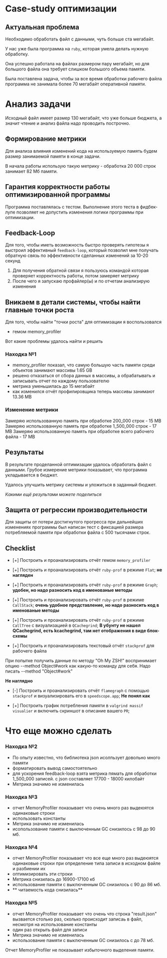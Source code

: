 # Case-study оптимизации

## Актуальная проблема

Необходимо обработать файл с данными, чуть больше ста мегабайт.

У нас уже была программа на `ruby`, которая умела делать нужную обработку.

Она успешно работала на файлах размером пару мегабайт, но для большого файла она требует слишком большого объема памяти.

Была поставлена задача, чтобы за все время обработки рабочего файла программа не занимала более 70 мегабайт оперативной памяти.

# Анализ задачи

Исходный файл имеет размер 130 мегабайт, что уже больше бюджета, а значит чтение и анализ файла надо проводить построчно.
  
## Формирование метрики
Для анализа влияния изменений кода на используемую память будем размер занимаемой памяти в конце задачи. 

В начала работы использую такую метрику - обработка 20 000 строк занимает 82 Мб памяти.

## Гарантия корректности работы оптимизированной программы
Программа поставлялась с тестом. Выполнение этого теста в фидбек-лупе позволяет не допустить изменения логики программы при оптимизации.

## Feedback-Loop
Для того, чтобы иметь возможность быстро проверять гипотезы я выстроил эффективный `feedback-loop`, который позволил мне получать обратную связь по эффективности сделанных изменений за 10-20 секунд

1. Для получения обратной связи я пользуюсь командой которая проверяет корректность работы, потом замеряет метрику
1. После чего я запускаю профайлер(ы) и по отчетам анализирую изменения
 
## Вникаем в детали системы, чтобы найти главные точки роста

Для того, чтобы найти "точки роста" для оптимизации я воспользовался
- гемом memory_profiler

Вот какие проблемы удалось найти и решить

### Находка №1
- memory_profiler показал, что самую большую часть памяти среди объектов занимают массивы 1.65 GB 
- решено отказаться от сбора данных в массивы, а обрабатывать и записывать отчет по каждому пользователю
- метрика уменьшилась до 15 мегабайт
- как изменился отчёт профилировщика теперь массивы занимают 13.36 MB

### Изменение метрики
 Замеряю использованную память при обработке 200_000 строк - 15 MB
 Замеряю использованную память при обработке 1_500_000 строк - 17 MB
 Замеряю использованную память при обработке всего рабочего файла - 17 MB
 
## Результаты
В результате проделанной оптимизации удалось обработать файл с данными.
Грубое измерение метрики показывает, что программа укладывается в бюджет.

Удалось улучшить метрику системы и уложиться в заданный бюджет.

*Какими ещё результами можете поделиться*

## Защита от регрессии производительности

Для защиты от потери достигнутого прогресса при дальнейших изменениях программы был написан тест с фиксацией размера потребляемой памяти при обработки файла с 500 тысячами строк. 


## Checklist
- [+] Построить и проанализировать отчёт гемом `memory_profiler`
- [+] Построить и проанализировать отчёт `ruby-prof` в режиме `Flat`;
**не нагляден**

- [+] Построить и проанализировать отчёт `ruby-prof` в режиме `Graph`;
**удобен, но надо разносить код в именованые методы**

- [+] Построить и проанализировать отчёт `ruby-prof` в режиме `CallStack`;
**очень удобное представление, но надо разносить код в именованые методы**

- [+] Построить и проанализировать отчёт `ruby-prof` в режиме `CallTree` c визуализацией в `QCachegrind`;
**В убунту не нашел QCachegrind, есть kcachegrind, там нет отображения в виде блок-схемы**

- [+] Построить и проанализировать текстовый отчёт `stackprof` для рабочего файла

 При попытке получить данные по методу "Oh My ZSH!" воспринимает опцию --method Object#work как какую-то команду для себя. Надо писать --method "Object#work" 
 
 **Не наглядно**
 - [-] Построить и проанализировать отчёт `flamegraph` с помощью `stackprof` и визуализировать его в `speedscope.app`;
**Не понял как**

- [+] Построить график потребления памяти в `valgrind massif visualier` и включить скриншот в описание вашего `PR`;


# Что еще можно сделать

### Находка №2
- По опыту известно, что библиотека json исолпьзует довольно много памяти
- форматировать вывод самостоятельно
- для ускорения feedback-loop взята метрика пямать для обработки 1_500_000 записей. с json составляет 17700 - 18000 килобайт
- Метрика значимо не изменилась

### Находка №3
- отчет MemoryProfiler показывает что очень много раз выдеюятся одинаковые строки
- использовать константы
- Метрика значимо не изменилась
- исопользование памяти с выключенным GC снизилось с 98 до 90 мб.

### Находка №4
- отчет MemoryProfiler показывает что все еще много раз выдеюятся одинаковые строки при определение типа записи в исходном файле и разбиении их
- оптимизировать эти строки
- Метрика снизилась до 16900-17100 кб
- использование памяти с выключенным GC снизилось с 90 до 86 мб. 
- ** читаемость кода снизилась**

### Находка №5
- отчет MemoryProfiler показывает что очень что строка "result.json" вызвается столько раз, сколько происходит записаь в файл, несмотря на использование константы 
- один раз открыть файл для записи
- Метрика значимо не изменилась
- использование памяти с выключенным GC снизилось с до 78 мб.

Отчет MemoryProfiler не показывает избыточного выделения памяти.  

 

